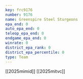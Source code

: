 ```yaml
---
key: frc9176
number: 9176
name: Greenspire Steel Sturgeons
epa_end: 0
auto_epa_end: 0
teleop_epa_end: 0
endgame_epa_end: 0
winrate: 0
district_epa_rank: 0
district_epa_percentile: 0
type: Team
---
```

[[2025mimid]]
[[2025mitvc]]

